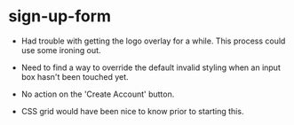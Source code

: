 # sign-up-form

- Had trouble with getting the logo overlay for a while. This process could use some ironing out.

- Need to find a way to override the default invalid styling when an input box hasn't been touched yet.

- No action on the 'Create Account' button.

- CSS grid would have been nice to know prior to starting this.